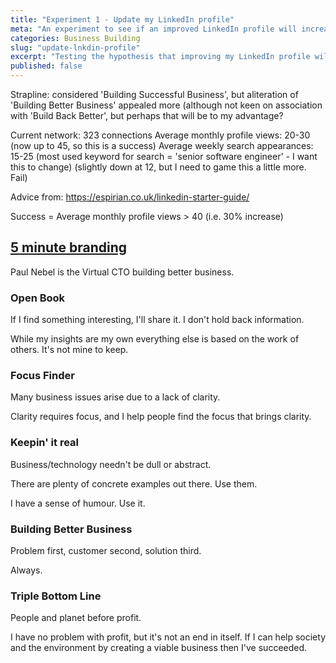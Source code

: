 ```yaml
---
title: "Experiment 1 - Update my LinkedIn profile"
meta: "An experiment to see if an improved LinkedIn profile will increase the number of weekly profile views I receive."
categories: Business Building
slug: "update-lnkdin-profile"
excerpt: "Testing the hypothesis that improving my LinkedIn profile will increase the number of weekly profile views I receive"
published: false
---
```


Strapline: considered 'Building Successful Business', but aliteration of 'Building Better Business' appealed more (although not keen on association with 'Build Back Better', but perhaps that will be to my advantage?

Current network: 323 connections
Average monthly profile views: 20-30 (now up to 45, so this is a success)
Average weekly search appearances: 15-25 (most used keyword for search = 'senior software engineer' - I want this to change) (slightly down at 12, but I need to game this a little more. Fail)

Advice from: https://espirian.co.uk/linkedin-starter-guide/

Success = Average monthly profile views > 40 (i.e. 30% increase)

## [5 minute branding](https://espirian.co.uk/5-minute-branding/)

Paul Nebel is the Virtual CTO building better business.

### Open Book
If I find something interesting, I'll share it. I don't hold back information.

While my insights are my own everything else is based on the work of others.  It's not mine to keep.

### Focus Finder
Many business issues arise due to a lack of clarity.

Clarity requires focus, and I help people find the focus that brings clarity.

### Keepin' it real
Business/technology needn't be dull or abstract.

There are plenty of concrete examples out there. Use them.

I have a sense of humour. Use it.

### Building Better Business
Problem first, customer second, solution third.

Always.

### Triple Bottom Line

People and planet before profit.

I have no problem with profit, but it's not an end in itself. If I can help society and the environment by creating a viable business then I've succeeded.